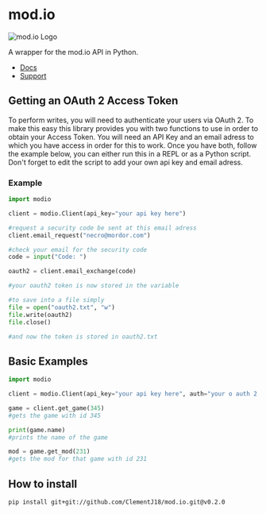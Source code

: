 # mod.io

![mod.io Logo](https://static.mod.io/v1/images/branding/modio-color-dark.png "https://mod.io")

A wrapper for the mod.io API in Python. 
* [Docs](https://clementj18.github.io/mod.io/) 
* [Support](https://discord.gg/Hkq7X7n)

## Getting an OAuth 2 Access Token
To perform writes, you will need to authenticate your users via OAuth 2. To make this easy this library provides you with two functions to use in order to obtain your Access Token. You will need an API Key and an email adress to which you have access in order for this to work. Once you have both, follow the example below, you can either run this in a REPL or as a Python script. Don't forget to edit the script to add your own api key and email adress.

### Example
```py
import modio

client = modio.Client(api_key="your api key here")

#request a security code be sent at this email adress
client.email_request("necro@mordor.com")

#check your email for the security code
code = input("Code: ")

oauth2 = client.email_exchange(code)

#your oauth2 token is now stored in the variable

#to save into a file simply
file = open("oauth2.txt", "w")
file.write(oauth2)
file.close()

#and now the token is stored in oauth2.txt
```

## Basic Examples
```py
import modio

client = modio.Client(api_key="your api key here", auth="your o auth 2 token here")

game = client.get_game(345)
#gets the game with id 345

print(game.name)
#prints the name of the game

mod = game.get_mod(231)
#gets the mod for that game with id 231

```

## How to install
`pip install git+git://github.com/ClementJ18/mod.io.git@v0.2.0`